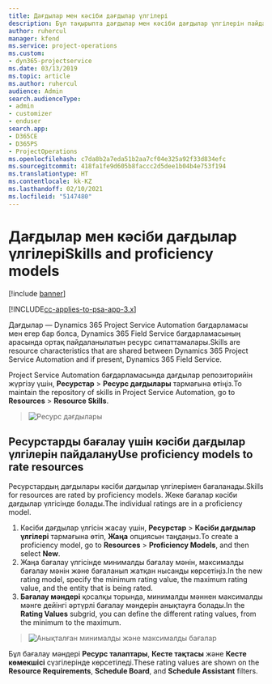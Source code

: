 ```yaml
---
title: Дағдылар мен кәсіби дағдылар үлгілері
description: Бұл тақырыпта дағдылар мен кәсіби дағдылар үлгілерін пайдалану жолы туралы ақпарат берілген.
author: ruhercul
manager: kfend
ms.service: project-operations
ms.custom:
- dyn365-projectservice
ms.date: 03/13/2019
ms.topic: article
ms.author: ruhercul
audience: Admin
search.audienceType:
- admin
- customizer
- enduser
search.app:
- D365CE
- D365PS
- ProjectOperations
ms.openlocfilehash: c7da8b2a7eda51b2aa7cf04e325a92f33d834efc
ms.sourcegitcommit: 418fa1fe9d605b8faccc2d5dee1b04b4e753f194
ms.translationtype: HT
ms.contentlocale: kk-KZ
ms.lasthandoff: 02/10/2021
ms.locfileid: "5147480"
---
```

# <a name="skills-and-proficiency-models"></a><span data-ttu-id="9de8f-103">Дағдылар мен кәсіби дағдылар үлгілері</span><span class="sxs-lookup"><span data-stu-id="9de8f-103">Skills and proficiency models</span></span>

[!include [banner](../includes/psa-now-project-operations.md)]

[!INCLUDE[cc-applies-to-psa-app-3.x](../includes/cc-applies-to-psa-app-3x.md)]

<span data-ttu-id="9de8f-104">Дағдылар — Dynamics 365 Project Service Automation бағдарламасы мен егер бар болса, Dynamics 365 Field Service бағдарламасының арасында ортақ пайдаланылатын ресурс сипаттамалары.</span><span class="sxs-lookup"><span data-stu-id="9de8f-104">Skills are resource characteristics that are shared between Dynamics 365 Project Service Automation and if present, Dynamics 365 Field Service.</span></span> 

<span data-ttu-id="9de8f-105">Project Service Automation бағдарламасында дағдылар репозиторийін жүргізу үшін, **Ресурстар** \> **Ресурс дағдылары** тармағына өтіңіз.</span><span class="sxs-lookup"><span data-stu-id="9de8f-105">To maintain the repository of skills in Project Service Automation, go to **Resources** \> **Resource Skills**.</span></span> 

> ![Ресурс дағдылары](media/Resource-Management-image84.png)

## <a name="use-proficiency-models-to-rate-resources"></a><span data-ttu-id="9de8f-107">Ресурстарды бағалау үшін кәсіби дағдылар үлгілерін пайдалану</span><span class="sxs-lookup"><span data-stu-id="9de8f-107">Use proficiency models to rate resources</span></span>

<span data-ttu-id="9de8f-108">Ресурстардың дағдылары кәсіби дағдылар үлгілерімен бағаланады.</span><span class="sxs-lookup"><span data-stu-id="9de8f-108">Skills for resources are rated by proficiency models.</span></span> <span data-ttu-id="9de8f-109">Жеке бағалар кәсіби дағдылар үлгісінде болады.</span><span class="sxs-lookup"><span data-stu-id="9de8f-109">The individual ratings are in a proficiency model.</span></span> 

1. <span data-ttu-id="9de8f-110">Кәсіби дағдылар үлгісін жасау үшін, **Ресурстар** \> **Кәсіби дағдылар үлгілері** тармағына өтіп, **Жаңа** опциясын таңдаңыз.</span><span class="sxs-lookup"><span data-stu-id="9de8f-110">To create a proficiency model, go to **Resources** \> **Proficiency Models**, and then select **New**.</span></span>
2. <span data-ttu-id="9de8f-111">Жаңа бағалау үлгісінде минималды бағалау мәнін, максималды бағалау мәнін және бағаланып жатқан нысанды көрсетіңіз.</span><span class="sxs-lookup"><span data-stu-id="9de8f-111">In the new rating model, specify the minimum rating value, the maximum rating value, and the entity that is being rated.</span></span>
3. <span data-ttu-id="9de8f-112">**Бағалау мәндері** қосалқы торында, минималды мәннен максималды мәнге дейінгі әртүрлі бағалау мәндерін анықтауға болады.</span><span class="sxs-lookup"><span data-stu-id="9de8f-112">In the **Rating Values** subgrid, you can define the different rating values, from the minimum to the maximum.</span></span>

> ![Анықталған минималды және максималды бағалар](media/Resource-Management-image85.png)

<span data-ttu-id="9de8f-114">Бұл бағалау мәндері **Ресурс талаптары**, **Кесте тақтасы** және **Кесте көмекшісі** сүзгілерінде көрсетіледі.</span><span class="sxs-lookup"><span data-stu-id="9de8f-114">These rating values are shown on the **Resource Requirements**, **Schedule Board**, and **Schedule Assistant** filters.</span></span>
